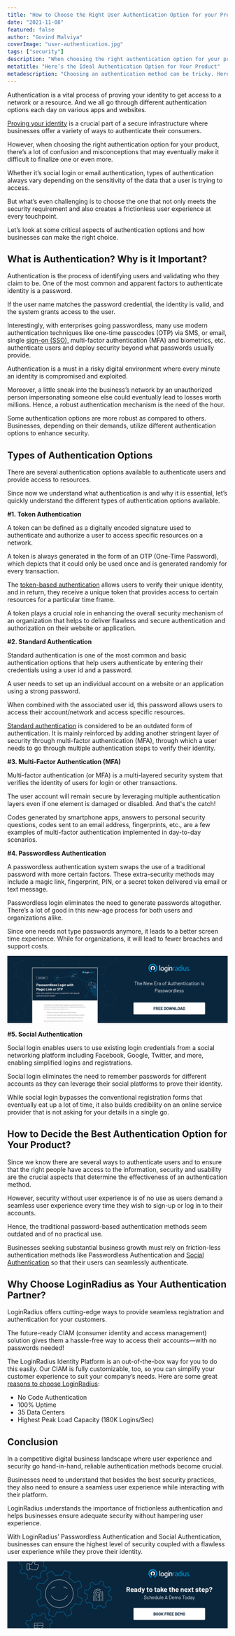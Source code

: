 ```yaml
---
title: "How to Choose the Right User Authentication Option for your Product"
date: "2021-11-08"
featured: false 
author: "Govind Malviya"
coverImage: "user-authentication.jpg"
tags: ["security"]
description: "When choosing the right authentication option for your product, there’s a lot of confusion and misconceptions that may eventually make it difficult to finalize one or even more."
metatitle: "Here’s the Ideal Authentication Option for Your Product"
metadescription: "Choosing an authentication method can be tricky. Here’s an insightful read depicting the different types of authentication and how to choose the best."
---
```



Authentication is a vital process of proving your identity to get access to a network or a resource. And we all go through different authentication options each day on various apps and websites. 

[Proving your identity](https://www.loginradius.com/blog/start-with-identity/identity-proofing/) is a crucial part of a secure infrastructure where businesses offer a variety of ways to authenticate their consumers.  

However, when choosing the right authentication option for your product, there’s a lot of confusion and misconceptions that may eventually make it difficult to finalize one or even more. 

Whether it’s social login or email authentication, types of authentication always vary depending on the sensitivity of the data that a user is trying to access. 

But what’s even challenging is to choose the one that not only meets the security requirement and also creates a frictionless user experience at every touchpoint. 

Let’s look at some critical aspects of authentication options and how businesses can make the right choice. 


## What is Authentication? Why is it Important? 

Authentication is the process of identifying users and validating who they claim to be. One of the most common and apparent factors to authenticate identity is a password. 

If the user name matches the password credential, the identity is valid, and the system grants access to the user.

Interestingly, with enterprises going passwordless, many use modern authentication techniques like one-time passcodes (OTP) via SMS, or email, single [sign-on (SSO),](https://www.loginradius.com/blog/start-with-identity/what-is-single-sign-on/) multi-factor authentication (MFA) and biometrics, etc. authenticate users and deploy security beyond what passwords usually provide.

Authentication is a must in a risky digital environment where every minute an identity is compromised and exploited. 

Moreover, a little sneak into the business’s network by an unauthorized person impersonating someone else could eventually lead to losses worth millions. Hence, a robust authentication mechanism is the need of the hour. 

Some authentication options are more robust as compared to others. Businesses, depending on their demands, utilize different authentication options to enhance security. 


## Types of Authentication Options

There are several authentication options available to authenticate users and provide access to resources. 

Since now we understand what authentication is and why it is essential, let’s quickly understand the different types of authentication options available. 

**#1. Token Authentication**

A token can be defined as a digitally encoded signature used to authenticate and authorize a user to access specific resources on a network.

A token is always generated in the form of an OTP (One-Time Password), which depicts that it could only be used once and is generated randomly for every transaction.

The [token-based authentication](https://www.loginradius.com/blog/start-with-identity/pros-cons-token-authentication/) allows users to verify their unique identity, and in return, they receive a unique token that provides access to certain resources for a particular time frame.

A token plays a crucial role in enhancing the overall security mechanism of an organization that helps to deliver flawless and secure authentication and authorization on their website or application.

**#2. Standard Authentication**

Standard authentication is one of the most common and basic authentication options that help users authenticate by entering their credentials using a user id and a password. 

A user needs to set up an individual account on a website or an application using a strong password. 

When combined with the associated user id, this password allows users to access their account/network and access specific resources. 

[Standard authentication](https://www.loginradius.com/authentication/) is considered to be an outdated form of authentication. It is mainly reinforced by adding another stringent layer of security through multi-factor authentication (MFA), through which a user needs to go through multiple authentication steps to verify their identity. 

**#3. Multi-Factor Authentication (MFA)**

Multi-factor authentication (or MFA)  is a multi-layered security system that verifies the identity of users for login or other transactions.

The user account will remain secure by leveraging multiple authentication layers even if one element is damaged or disabled. And that's the catch!

Codes generated by smartphone apps, answers to personal security questions, codes sent to an email address, fingerprints, etc., are a few examples of multi-factor authentication implemented in day-to-day scenarios.

**#4. Passwordless Authentication**

A passwordless authentication system swaps the use of a traditional password with more certain factors. These extra-security methods may include a magic link, fingerprint, PIN, or a secret token delivered via email or text message.

Passwordless login eliminates the need to generate passwords altogether. There’s a lot of good in this new-age process for both users and organizations alike.

Since one needs not type passwords anymore, it leads to a better screen time experience. While for organizations, it will lead to fewer breaches and support costs.

[![magiclink-ds](magiclink-ds.png)](https://www.loginradius.com/resource/loginradius-ciam-passwordless-login/)

**#5. Social Authentication**

Social login enables users to use existing login credentials from a social networking platform including Facebook, Google, Twitter, and more, enabling simplified logins and registrations.

Social login eliminates the need to remember passwords for different accounts as they can leverage their social platforms to prove their identity. 

While social login bypasses the conventional registration forms that eventually eat up a lot of time, it also builds credibility on an online service provider that is not asking for your details in a single go.


## How to Decide the Best Authentication Option for Your Product? 

Since we know there are several ways to authenticate users and to ensure that the right people have access to the information, security and usability are the crucial aspects that determine the effectiveness of an authentication method. 

However, security without user experience is of no use as users demand a seamless user experience every time they wish to sign-up or log in to their accounts. 

Hence, the traditional password-based authentication methods seem outdated and of no practical use. 

Businesses seeking substantial business growth must rely on friction-less authentication methods like Passwordless Authentication and [Social Authentication](https://www.loginradius.com/social-login/) so that their users can seamlessly authenticate. 


## Why Choose LoginRadius as Your Authentication Partner? 

LoginRadius offers cutting-edge ways to provide seamless registration and authentication for your customers.

The future-ready CIAM (consumer identity and access management) solution gives them a hassle-free way to access their accounts—with no passwords needed! 

The LoginRadius Identity Platform is an out-of-the-box way for you to do this easily. Our CIAM is fully customizable, too, so you can simplify your customer experience to suit your company’s needs. Here are some great [reasons to choose LoginRadius](https://www.loginradius.com/blog/start-with-identity/best-idaas-provider-loginradius/):



* No Code Authentication
* 100% Uptime
* 35 Data Centers
* Highest Peak Load Capacity (180K Logins/Sec)


## Conclusion 

In a competitive digital business landscape where user experience and security go hand-in-hand, reliable authentication methods become crucial. 

Businesses need to understand that besides the best security practices, they also need to ensure a seamless user experience while interacting with their platform. 

LoginRadius understands the importance of frictionless authentication and helps businesses ensure adequate security without hampering user experience. 

With LoginRadius’ Passwordless Authentication and Social Authentication, businesses can ensure the highest level of security coupled with a flawless user experience while they prove their identity.

[![Book-a-demo-loginradius](book-a-demo.png)](https://www.loginradius.com/book-a-demo/)


